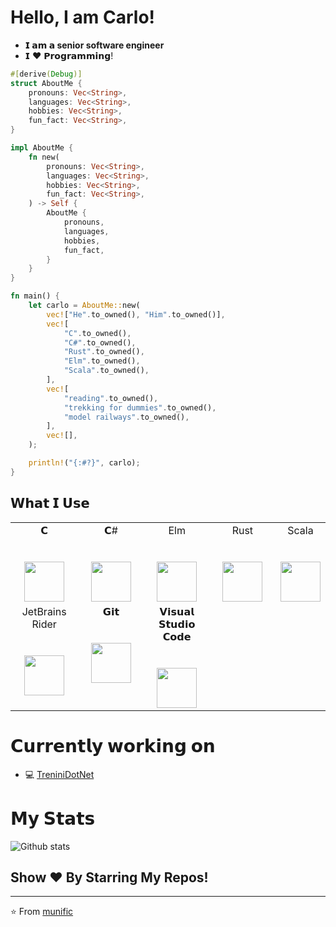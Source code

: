 # Hello, I am Carlo!

- **𝗜 𝗮𝗺 𝗮 senior software engineer**
- 𝗜 ❤️ 𝗣𝗿𝗼𝗴𝗿𝗮𝗺𝗺𝗶𝗻𝗴!

```rust
#[derive(Debug)]
struct AboutMe {
    pronouns: Vec<String>,
    languages: Vec<String>,
    hobbies: Vec<String>,
    fun_fact: Vec<String>,
}

impl AboutMe {
    fn new(
        pronouns: Vec<String>,
        languages: Vec<String>,
        hobbies: Vec<String>,
        fun_fact: Vec<String>,
    ) -> Self {
        AboutMe {
            pronouns,
            languages,
            hobbies,
            fun_fact,
        }
    }
}

fn main() {
    let carlo = AboutMe::new(
        vec!["He".to_owned(), "Him".to_owned()],
        vec![
            "C".to_owned(),
            "C#".to_owned(),
            "Rust".to_owned(),
            "Elm".to_owned(),
            "Scala".to_owned(),
        ],
        vec![
            "reading".to_owned(),
            "trekking for dummies".to_owned(),
            "model railways".to_owned(),
        ],
        vec![],
    );

    println!("{:#?}", carlo);
}
```

## 𝗪𝗵𝗮𝘁 𝗜 𝗨𝘀𝗲

<table>
  <tbody>
    <tr valign="top">
      <td width="25%" align="center">
        <span>𝗖</span><br><br><br>
        <img height="64px" src="https://cdn.svgporn.com/logos/c.svg">
      </td>
      <td width="25%" align="center">
        <span>𝗖#</span><br><br><br>
        <img height="64px" src="https://cdn.svgporn.com/logos/c-sharp.svg">
      </td>
      <td width="25%" align="center">
        <span>Elm</span><br><br><br>
        <img height="64px" src="https://cdn.svgporn.com/logos/elm.svg">
      </td>
      <td width="25%" align="center">
        <span>Rust</span><br><br><br>
        <img height="64px" src="https://cdn.svgporn.com/logos/rust.svg">
      </td>
        <td width="25%" align="center">
        <span>Scala</span><br><br><br>
        <img height="64px" src="https://cdn.svgporn.com/logos/scala.svg">
      </td>
    </tr>
    <tr valign="top">
      <td width="25%" align="center">
        <span>JetBrains Rider</span><br><br><br>
        <img height="64px" src="https://cdn.worldvectorlogo.com/logos/jetbrains-1.svg">
      </td>
      <td width="25%" align="center">
        <span>𝗚𝗶𝘁</span><br><br><br>
        <img height="64px" src="https://cdn.svgporn.com/logos/git-icon.svg">
      </td>
      <td width="25%" align="center">
        <span>𝗩𝗶𝘀𝘂𝗮𝗹 𝗦𝘁𝘂𝗱𝗶𝗼 𝗖𝗼𝗱𝗲</span><br><br><br>
        <img height="64px" src="https://cdn.svgporn.com/logos/visual-studio-code.svg">
      </td>
    </tr>
  </tbody>
</table>

# 𝗖𝘂𝗿𝗿𝗲𝗻𝘁𝗹𝘆 𝘄𝗼𝗿𝗸𝗶𝗻𝗴 𝗼𝗻

- 💻 [TreniniDotNet](https://github.com/CarloMicieli/TreniniDotNet)


# 𝗠𝘆 𝗦𝘁𝗮𝘁𝘀

![Github stats](https://github-readme-stats.vercel.app/api?username=CarloMicieli&show_icons=true&hide_border=true)

## Show ❤️ By Starring My Repos!

---

 ⭐️ From [munific](https://github.com/munific)

